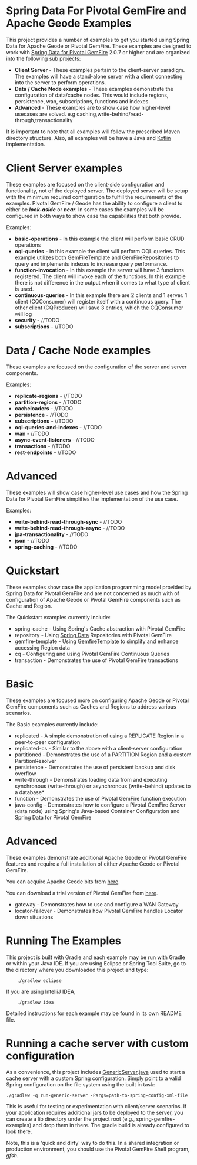 Spring Data For Pivotal GemFire and Apache Geode Examples
=========================================================

This project provides a number of examples to get you started using Spring Data for Apache Geode or Pivotal GemFire. These examples are designed to work with [Spring Data for Pivotal GemFire](http://projects.spring.io/spring-data-gemfire) 2.0.7 or higher and are organized into the following sub projects:

* **Client Server** - These examples pertain to the client-server paradigm. The examples will have a stand-alone server with a client connecting into the server to perform operations. 
* **Data / Cache Node examples** - These examples demonstrate the configuration of data/cache nodes. This would include regions, persistence, wan, subscriptions, functions and indexes.
* **Advanced** - These examples are to show case how higher-level usecases are solved. e.g caching,write-behind/read-through,transactionality 

It is important to note that all examples will follow the prescribed Maven directory structure. Also, all examples will be have a Java and [Kotlin](http://kotlinlang.org) implementation. 

# Client Server examples
These examples are focused on the client-side configuration and functionality, not of the deployed server. The deployed server will be setup with the minimum required configuration to fulfill the requirements of the examples.
Pivotal GemFire / Geode has the ability to configure a client to either be _**look-aside**_ or _**near**_. In some cases the examples will be configured in both ways to show case the capabilities that both provide.

Examples:
* **basic-operations** - In this example the client will perform basic CRUD operations
* **oql-queries** - In this example the client will perform OQL queries. This example utilizes both GemFireTemplate and 
GemFireRepositories to query and implements indexes to increase query performance.
* **function-invocation** - In this example the server will have 3 functions registered. The client will invoke each of the functions. 
In this example there is not difference in the output when it comes to what type of client is used.
* **continuous-queries** - In this example there are 2 clients and 1 server. 1 client (CQConsumer) will register itself with a continuous query. 
The other client (CQProducer) will save 3 entries, which the CQConsumer will log 
* **security** - //TODO
* **subscriptions** - //TODO

 
# Data / Cache Node examples
These examples are focused on the configuration of the server and server components.

Examples:
* **replicate-regions** - //TODO
* **partition-regions** - //TODO
* **cacheloaders** - //TODO
* **persistence** - //TODO
* **subscriptions** - //TODO
* **oql-queries-and-indexes** - //TODO
* **wan** - //TODO
* **async-event-listeners** - //TODO
* **transactions** - //TODO
* **rest-endpoints** - //TODO

# Advanced
These examples will show case higher-level use cases and how the Spring Data for Pivotal GemFire simplifies the implementation of the use case.

Examples:
* **write-behind-read-through-sync** - //TODO
* **write-behind-read-through-async** - //TODO
* **jpa-transactionality** - //TODO
* **json** - //TODO
* **spring-caching** - //TODO


# Quickstart

These examples show case the application programming model provided by Spring Data for Pivotal GemFire and are not concerned as much with of configuration of Apache Geode or Pivotal GemFire components such as Cache and Region.

The Quickstart examples currently include:

* spring-cache - Using Spring's Cache abstraction with Pivotal GemFire
* repository - Using [Spring Data](http://projects.spring.io/spring-data) Repositories with Pivotal GemFire
* gemfire-template - Using [GemfireTemplate](https://docs.spring.io/spring-data/geode/docs/current/api/org/springframework/data/gemfire/GemfireTemplate.html) to simplify and enhance accessing Region data
* cq - Configuring and using Pivotal GemFire Continuous Queries
* transaction - Demonstrates the use of Pivotal GemFire transactions

# Basic

These examples are focused more on configuring Apache Geode or Pivotal GemFire components
such as Caches and Regions to address various scenarios.

The Basic examples currently include:

* replicated - A simple demonstration of using a REPLICATE Region in a peer-to-peer configuration
* replicated-cs - Similar to the above with a client-server configuration
* partitioned - Demonstrates the use of a PARTITION Region and a custom PartitionResolver
* persistence - Demonstrates the use of persistent backup and disk overflow
* write-through - Demonstrates loading data from and executing synchronous (write-through) or asynchronous (write-behind) updates to a database*
* function - Demonstrates the use of Pivotal GemFire function execution
* java-config - Demonstrates how to configure a Pivotal GemFire Server (data node)
using Spring's Java-based Container Configuration and Spring Data for Pivotal GemFire

# Advanced

These examples demonstrate additional Apache Geode or Pivotal GemFire features
and require a full installation of either Apache Geode or Pivotal GemFire.

You can acquire Apache Geode bits from [here](http://geode.apache.org/releases/).

You can download a trial version of Pivotal GemFire from [here](https://pivotal.io/pivotal-gemfire).

* gateway - Demonstrates how to use and configure a WAN Gateway
* locator-failover - Demonstrates how Pivotal GemFire handles Locator down situations

# Running The Examples

This project is built with Gradle and each example may be run with Gradle or within your Java IDE.
If you are using Eclipse or Spring Tool Suite, go to the directory where you downloaded this project
and type:

        ./gradlew eclipse

If you are using IntelliJ IDEA,

        ./gradlew idea

Detailed instructions for each example may be found in its own README file.

# Running a cache server with custom configuration

As a convenience, this project includes [GenericServer.java](https://github.com/spring-projects/spring-gemfire-examples/blob/master/spring-gemfire-examples-common/src/main/java/org/springframework/data/gemfire/examples/GenericServer.java)
used to start a cache server with a custom Spring configuration. Simply point to a valid Spring configuration on the file system using the built in task:

	./gradlew -q run-generic-server -Pargs=path-to-spring-config-xml-file

This is useful for testing or experimentation with client/server scenarios.
If your application requires additional jars to be deployed to the server, you can create a lib directory under the project root (e.g., spring-gemfire-examples) and drop them in there.
The gradle build is already configured to look there.

Note, this is a 'quick and dirty' way to do this. In a shared integration or production environment, you should use the Pivotal GemFire Shell program, _gfsh_.









